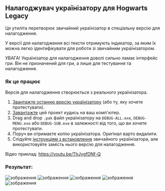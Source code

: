 ## Налагоджувач українізатору для Hogwarts Legacy

Ця утиліта перетворює звичайний українізатор в спеціальну версію для налагодження.

У версії для налагодження всі тексти отримують індикатор, за яким їх можна легко ідентифікувати для роботи зі звичайним українізатором.

УВАГА! Українізатор для налагодження доволі сильно ламає інтерфейс гри. Він не призначений для гри, а лише для тестування та налагодження.

### Як це працює
Версія для налагодження створюється з реального українізатора.

1. [Звантажте останню версію українізатору](https://drive.google.com/drive/folders/1d3QYrhsNbNMQbDcDqw4ud9Jq-dgbIswu) (або ту, яку хочете протестувати).
1. [Завантажте](https://github.com/cawa-93/HWL-uk-pak-debugger/archive/refs/heads/main.zip) цей проект кудись на ваш комп'ютер.
2. Drag and drop `.pak` файл українізатору на `DEBUG-ALL.exe`, `DEBUG-MENU.exe` або `DEBUG-SUB.exe` в залежності від того, що ви хочете протестувати.
3. Поруч ви отримаєте копію українізатора. Оригінал варто видалити.
4. Слідуйте [інструкціям з встановлення](https://drive.google.com/file/d/1lzewIcuX1bHtKqSEBj7GlEizc_19apYQ/view) звичайного українізатора, але використовуйте замість нього версію для налагодження.

Відео приклад: https://youtu.be/ThJygfDNf-Q

### Результат:
![зображення](https://user-images.githubusercontent.com/1662812/220756636-ddc430d3-9ee3-4b48-a70e-ce8935c4fad8.png)
![зображення](https://user-images.githubusercontent.com/1662812/220756654-37353705-a92f-4133-aca5-a36596ad713f.png)
![зображення](https://user-images.githubusercontent.com/1662812/220756670-36c2144f-3de7-4a72-84c4-d54e157a6fc1.png)
![зображення](https://user-images.githubusercontent.com/1662812/220756695-0cd59264-d6d3-4a45-a93a-036394ba0461.png)
![зображення](https://user-images.githubusercontent.com/1662812/220756712-0b0f3ae7-2834-4ffd-9b58-a1771fdecba7.png)
